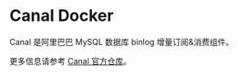 # Canal Docker

Canal 是阿里巴巴 MySQL 数据库 binlog 增量订阅&消费组件。

更多信息请参考 [Canal 官方仓库](https://github.com/alibaba/canal/releases)。